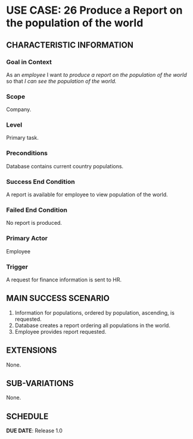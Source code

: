 # USE CASE: 26 Produce a Report on the population of the world

## CHARACTERISTIC INFORMATION

### Goal in Context

As an *employee* I want *to produce a report on the population of the world* so that *I can see the population of the world.*

### Scope

Company.

### Level

Primary task.

### Preconditions

Database contains current country populations.

### Success End Condition

A report is available for employee to view population of the world.

### Failed End Condition

No report is produced.

### Primary Actor

Employee

### Trigger

A request for finance information is sent to HR.

## MAIN SUCCESS SCENARIO

1. Information for populations, ordered by population, ascending, is requested.
2. Database creates a report ordering all populations in the world.
3. Employee provides report requested.

## EXTENSIONS

None.

## SUB-VARIATIONS

None.

## SCHEDULE

**DUE DATE**: Release 1.0